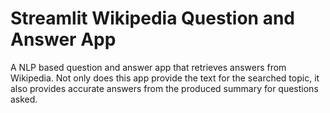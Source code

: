 # Streamlit Wikipedia Question and Answer App

A NLP based question and answer app that retrieves answers from Wikipedia. Not only does this app provide the text for the searched topic, it also provides accurate answers from the produced summary for questions asked. 
